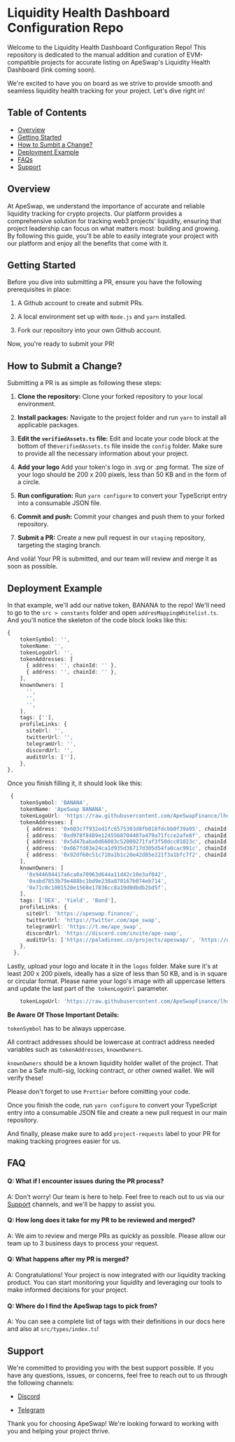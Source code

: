 # Liquidity Health Dashboard Configuration Repo

Welcome to the Liquidity Health Dashboard Configuration Repo! This repository is dedicated to the manual addition and curation of EVM-compatible projects for accurate listing on ApeSwap's Liquidity Health Dashboard (link coming soon).

We're excited to have you on board as we strive to provide smooth and seamless liquidity health tracking for your project. Let's dive right in!

## Table of Contents

- [Overview](https://github.com/ApeSwapFinance/lhd-config#overview)
- [Getting Started](https://github.com/ApeSwapFinance/lhd-config#getting-started)
- [How to Sumbit a Change?](https://github.com/ApeSwapFinance/lhd-config#how-to-submit-a-change)
- [Deployment Example](https://github.com/ApeSwapFinance/lhd-config#deployment-example)
- [FAQs](https://github.com/ApeSwapFinance/lhd-config#faq)
- [Support](https://github.com/ApeSwapFinance/lhd-config#support)

## Overview

At ApeSwap, we understand the importance of accurate and reliable liquidity tracking for crypto projects. Our platform provides a comprehensive solution for tracking web3 projects' liquidity, ensuring that project leadership can focus on what matters most: building and growing. By following this guide, you'll be able to easily integrate your project with our platform and enjoy all the benefits that come with it.
## Getting Started

Before you dive into submitting a PR, ensure you have the following prerequisites in place:

1.  A Github account to create and submit PRs.

2.  A local environment set up with `Node.js` and `yarn` installed.

3.  Fork our repository into your own Github account.

Now, you're ready to submit your PR!

## How to Submit a Change?

Submitting a PR is as simple as following these steps:

1. **Clone the repository:** Clone your forked repository to your local environment.

2. **Install packages:** Navigate to the project folder and run `yarn` to install all applicable packages.

3. **Edit the `verifiedAssets.ts` file:** Edit and locate your code block at the bottom of the`verifiedAssets.ts` file inside the `config` folder. Make sure to provide all the necessary information about your project.

4. **Add your logo** Add your token's logo in .svg or .png format. The size of your logo should be 200 x 200 pixels, less than 50 KB and in the form of a circle.

5. **Run configuration:** Run `yarn configure` to convert your TypeScript entry into a consumable JSON file.

6. **Commit and push:** Commit your changes and push them to your forked repository.

7. **Submit a PR:** Create a new pull request in our `staging` repository, targeting the staging branch.

And voilà! Your PR is submitted, and our team will review and merge it as soon as possible.

## Deployment Example

In that example, we'll add our native token, BANANA to the repo! We'll need to go to the `src > constants` folder and open `addresMappingWhitelist.ts`. And you'll notice the skeleton of the code block looks like this:

```typescript
{
    tokenSymbol: '',
    tokenName: '',
    tokenLogoUrl: '',
    tokenAddresses: [
      { address: '', chainId: '' },
      { address: '', chainId: '' },
    ],
    knownOwners: [
      '',
      '',
      '',
    ],
    tags: [''],
    profileLinks: {
      siteUrl: '',
      twitterUrl: '',
      telegramUrl: '',
      discordUrl: '',
      auditUrls: [''],
    },
},
```

Once you finish filling it, it should look like this:

```typescript
 {
    tokenSymbol: 'BANANA',
    tokenName: 'ApeSwap BANANA',
    tokenLogoUrl: 'https://raw.githubusercontent.com/ApeSwapFinance/lhd-config/main/logos/BANANA.svg',
    tokenAddresses: [
      { address: '0x603c7f932ed1fc6575303d8fb018fdcbb0f39a95', chainId: '56' },
      { address: '0xd978f8489e1245568704407a479a71fcce2afe8f', chainId: '42161' },
      { address: '0x5d47baba0d66083c52009271faf3f50dcc01023c', chainId: '137' },
      { address: '0x667fd83e24ca1d935d36717d305d54fa0cac991c', chainId: '40' },
      { address: '0x92df60c51c710a1b1c20e42d85e221f3a1bfc7f2', chainId: '1' },
    ],
    knownOwners: [
      '0x944694417a6ca0a70963d644a11d42c10e3af042',
      '0xabd7853b79e488bc1bd9e238a870167b074eb714',
      '0x71c0c1001520e1568e17836cc8a19d0dbdb2bd5f',
    ],
    tags: ['DEX', 'Yield', 'Bond'],
    profileLinks: {
      siteUrl: 'https://apeswap.finance/',
      twitterUrl: 'https://twitter.com/ape_swap',
      telegramUrl: 'https://t.me/ape_swap',
      discordUrl: 'https://discord.com/invite/ape-swap',
      auditUrls: ['https://paladinsec.co/projects/apeswap/', 'https://de.fi/audit-database/ApeSwap%20Finance'],
    },
  },
```

Lastly, upload your logo and locate it in the `logos` folder. Make sure it's at least 200 x 200 pixels, ideally has a size of less than 50 KB, and is in square or circular format. Please name your logo's image with all uppercase letters and update the last part of the  `tokenLogoUrl` parameter.

```typescript
    tokenLogoUrl: 'https://raw.githubusercontent.com/ApeSwapFinance/lhd-config/main/logos/YOURLOGONAME.svg',
```

**Be Aware Of Those Important Details:**

`tokenSymbol` has to be always uppercase.

All contract addresses should be lowercase at contract address needed variables such as `tokenAddresses`, `knownOwners`.

`knownOwners` should be a known liquidity holder wallet of the project. That can be a Safe multi-sig, locking contract, or other owned wallet. We will verify these!

Please don't forget to use `Prettier` before comitting your code.

Once you finish the code, run `yarn configure` to convert your TypeScript entry into a consumable JSON file and create a new pull request in our main repository.

And finally, please make sure to add `project-requests` label to your PR for making tracking progrees easier for us.

## FAQ

#### Q: What if I encounter issues during the PR process?

A: Don't worry! Our team is here to help. Feel free to reach out to us via our [Support](https://github.com/ApeSwapFinance/lhd-config#support) channels, and we'll be happy to assist you.

#### Q: How long does it take for my PR to be reviewed and merged?

A: We aim to review and merge PRs as quickly as possible. Please allow our team up to 3 business days to process your request.

#### Q: What happens after my PR is merged?

A: Congratulations! Your project is now integrated with our liquidity tracking product. You can start monitoring your liquidity and leveraging our tools to make informed decisions for your project.

#### Q: Where do I find the ApeSwap tags to pick from?

A: You can see a complete list of tags with their definitions in our docs here and also at `src/types/index.ts`!
## Support

We're committed to providing you with the best support possible. If you have any questions, issues, or concerns, feel free to reach out to us through the following channels:

- [Discord](https://discord.com/invite/ApeSwap)

- [Telegram](https://t.me/liquiditymonkey)

Thank you for choosing ApeSwap! We're looking forward to working with you and helping your project thrive.
